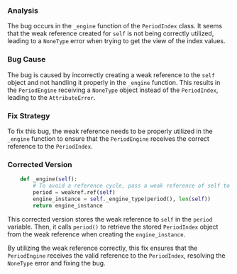 ### Analysis
The bug occurs in the `_engine` function of the `PeriodIndex` class. It seems that the weak reference created for `self` is not being correctly utilized, leading to a `NoneType` error when trying to get the view of the index values.

### Bug Cause
The bug is caused by incorrectly creating a weak reference to the `self` object and not handling it properly in the `_engine` function. This results in the `PeriodEngine` receiving a `NoneType` object instead of the `PeriodIndex`, leading to the `AttributeError`.

### Fix Strategy
To fix this bug, the weak reference needs to be properly utilized in the `_engine` function to ensure that the `PeriodEngine` receives the correct reference to the `PeriodIndex`.

### Corrected Version
```python
    def _engine(self):
        # To avoid a reference cycle, pass a weak reference of self to _engine_type.
        period = weakref.ref(self)
        engine_instance = self._engine_type(period(), len(self))
        return engine_instance
```

This corrected version stores the weak reference to `self` in the `period` variable. Then, it calls `period()` to retrieve the stored `PeriodIndex` object from the weak reference when creating the `engine_instance`.

By utilizing the weak reference correctly, this fix ensures that the `PeriodEngine` receives the valid reference to the `PeriodIndex`, resolving the `NoneType` error and fixing the bug.
